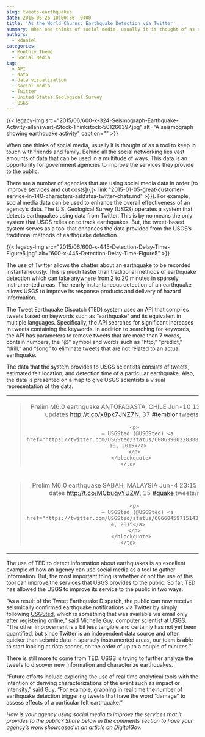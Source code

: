 ```yaml
---
slug: tweets-earthquakes
date: 2015-06-26 10:00:36 -0400
title: 'As the World Churns: Earthquake Detection via Twitter'
summary: When one thinks of social media, usually it is thought of as a tool to keep in touch with friends and family. Behind all the social networking lies vast amounts of data that can be used in a multitude of ways. This data is an opportunity for government agencies to improve the services they provide
authors:
  - kdaniel
categories:
  - Monthly Theme
  - Social Media
tag:
  - API
  - data
  - data visualization
  - social media
  - Twitter
  - United States Geological Survey
  - USGS
---
```


{{< legacy-img src="2015/06/600-x-324-Seismograph-Earthquake-Activity-allanswart-iStock-Thinkstock-501266397.jpg" alt="A seismograph showing earthquake activity" caption="" >}} 

When one thinks of social media, usually it is thought of as a tool to keep in touch with friends and family. Behind all the social networking lies vast amounts of data that can be used in a multitude of ways. This data is an opportunity for government agencies to improve the services they provide to the public.

There are a number of agencies that are using social media data in order [to improve services and cut costs]({{< link "2015-01-05-great-customer-service-in-140-characters-askfafsa-twitter-chats.md" >}}). For example, social media data can be used to enhance the overall effectiveness of an agency&#8217;s data. The U.S. Geological Survey (USGS) operates a system that detects earthquakes using data from Twitter. This is by no means the only system that USGS relies on to track earthquakes. But, the tweet-based system serves as a tool that enhances the data provided from the USGS’s traditional methods of earthquake detection.

{{< legacy-img src="2015/06/600-x-445-Detection-Delay-Time-Figure5.jpg" alt="600-x-445-Detection-Delay-Time-Figure5" >}}

The use of Twitter allows the chatter about an earthquake to be recorded instantaneously. This is much faster than traditional methods of earthquake detection which can take anywhere from 2 to 20 minutes in sparsely instrumented areas. The nearly instantaneous detection of an earthquake allows USGS to improve its response products and delivery of hazard information.

The Tweet Earthquake Dispatch (TED) system uses an API that compiles tweets based on keywords such as “earthquake” and its equivalent in multiple languages. Specifically, the API searches for significant increases in tweets containing the keywords. In addition to searching for keywords, the API has parameters to remove tweets that are more than 7 words, contain numbers, the “@” symbol and words such as “http,” “predict,” “drill,” and “song” to eliminate tweets that are not related to an actual earthquake.

The data that the system provides to USGS scientists consists of tweets, estimated felt location, and detection time of a particular earthquake. Also, the data is presented on a map to give USGS scientists a visual representation of the data.

<table border="0" width="100%" cellspacing="0" cellpadding="0">
  <tr>
    <td style="text-align: center;vertical-align: top;border-style: none">
      <blockquote class="twitter-tweet" lang="en">
        <p dir="ltr" lang="en">
          Prelim M6.0 earthquake ANTOFAGASTA, CHILE Jun-10 13:52 UTC, updates <a href="http://t.co/x8pk7JNZ7N">http://t.co/x8pk7JNZ7N</a>, 37 <a href="https://twitter.com/hashtag/temblor?src=hash">#temblor</a> tweets/min
        </p>
        
        <p>
          — USGSted (@USGSted) <a href="https://twitter.com/USGSted/status/608639002283888640">June 10, 2015</a>
        </p>
      </blockquote>
    </td>
  </tr>
  
  <tr>
    <td style="text-align: center;vertical-align: top;border-style: none">
      <blockquote class="twitter-tweet" lang="en">
        <p dir="ltr" lang="en">
          Prelim M6.0 earthquake SABAH, MALAYSIA Jun-4 23:15 UTC, updates <a href="http://t.co/MCbuqvYUZW">http://t.co/MCbuqvYUZW</a>, 15 <a href="https://twitter.com/hashtag/quake?src=hash">#quake</a> tweets/min
        </p>
        
        <p>
          — USGSted (@USGSted) <a href="https://twitter.com/USGSted/status/606604597151436801">June 4, 2015</a>
        </p>
      </blockquote>
    </td>
  </tr>
</table>

The use of TED to detect information about earthquakes is an excellent example of how an agency can use social media as a tool to gather information. But, the most important thing is whether or not the use of this tool can improve the services that USGS provides to the public. So far, TED has allowed the USGS to improve its service to the public in two ways.

“As a result of the Tweet Earthquake Dispatch, the public can now receive seismically confirmed earthquake notifications via Twitter by simply following [USGSted](https://twitter.com/usgsted), which is something that was available via email only after registering online,” said Michelle Guy, computer scientist at USGS. “The other improvement is a bit less tangible and certainly has not yet been quantified, but since Twitter is an independent data source and often quicker than seismic data in sparsely instrumented areas, our team is able to start looking at data sooner, on the order of up to a couple of minutes.”

There is still more to come from TED. USGS is trying to further analyze the tweets to discover new information and characterize earthquakes.

“Future efforts include exploring the use of real time analytical tools with the intention of deriving characterizations of the event such as impact or intensity,” said Guy. “For example, graphing in real time the number of earthquake detection triggering tweets that have the word “damage” to assess effects of a particular felt earthquake.”

_How is your agency using social media to improve the services that it provides to the public? Share below in the comments section to have your agency’s work showcased in an article on DigitalGov._